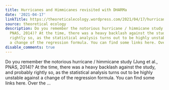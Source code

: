 ```yaml
---
title: Hurricanes and Himmicanes revisited with DHARMa
date: '2021-04-17'
linkTitle: https://theoreticalecology.wordpress.com/2021/04/17/hurricanes-and-himmicanes-revisited-with-dharma/
source: theoretical ecology
description: Do you remember the notorious hurricane / himmicane study (Jung et al.,
  PNAS, 2014)? At the time, there was a heavy backlash against the study, and probably
  rightly so, as the statistical analysis turns out to be highly unstable against
  a change of the regression formula. You can find some links here. Over the ...
disable_comments: true
---
```

Do you remember the notorious hurricane / himmicane study (Jung et al., PNAS, 2014)? At the time, there was a heavy backlash against the study, and probably rightly so, as the statistical analysis turns out to be highly unstable against a change of the regression formula. You can find some links here. Over the ...